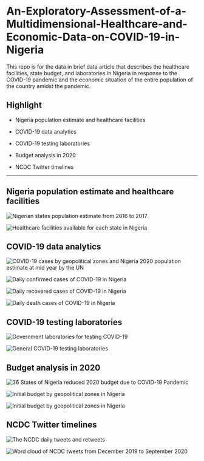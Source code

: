 # An-Exploratory-Assessment-of-a-Multidimensional-Healthcare-and-Economic-Data-on-COVID-19-in-Nigeria

This repo is for the data in brief data article that describes the healthcare facilities, state budget, and laboratories in Nigeria in response to the COVID-19 pandemic and the economic situation of the entire population of the country amidst the pandemic.

## Highlight

- Nigeria population estimate and healthcare facilities

- COVID-19 data analytics

- COVID-19 testing laboratories

- Budget analysis in 2020

- NCDC Twitter timelines

---

## Nigeria population estimate and healthcare facilities

![Nigerian states population estimate from 2016 to 2017](Charts/Population_estimates_per_state.png)


![Healthcare facilities available for each state in Nigeria](Charts/Healthcare_facilities.png)


## COVID-19 data analytics

![COVID-19 cases by geopolitical zones and Nigeria 2020 population estimate at mid year by the UN](Charts/COVID-19_by_geopolitical_zones.png)


![Daily confirmed cases of COVID-19 in Nigeria](Charts/Daily_confirmed_cases.png)

![Daily recovered cases of COVID-19 in Nigeria](Charts/Daily_recovered_cases.png)

![Daily death cases of COVID-19 in Nigeria](Charts/Daily_death_cases.png)

## COVID-19 testing laboratories

![Government laboratories for testing COVID-19](Charts/Covid_19_lab_by_state.png)


![General COVID-19 testing laboratories](Charts/COVID-19_lab_by_ownership.png)

## Budget analysis in 2020

![36 States of Nigeria reduced 2020 budget due to COVID-19 Pandemic](Charts/Initial_and_revised_budget.png)

![Initial budget by geopolitical zones in Nigeria](Charts/Budget_reduction_rate.png.png)

![Initial budget by geopolitical zones in Nigeria](Charts/budgetbygeo.png)

## NCDC Twitter timelines

![The NCDC daily tweets and retweets](Charts/NCDC_daily_tweets.png)

![Word cloud of NCDC tweets from December 2019 to September 2020](Charts/Word_cloud_of_NCDC_tweet.png)

